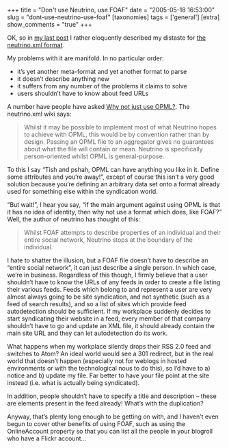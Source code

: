 +++
title = "Don't use Neutrino, use FOAF"
date = "2005-05-18 16:53:00"
slug = "dont-use-neutrino-use-foaf"
[taxonomies]
tags = ['general']
[extra]
show_comments = "true"
+++

OK, so in [my last post](http://philwilson.org/blog/2005/05/argh-more-dumb-meta-proliferation.html) I rather eloquently described my distaste for [the neutrino.xml format](http://neutrinoxml.com/wiki/index.php?title=Main_Page).

My problems with it are manifold. In no particular order:

- it’s yet another meta-format and yet another format to parse
- it doesn’t describe anything new
- it suffers from any number of the problems it claims to solve
- users shouldn’t have to know about feed URLs

A number have people have asked [Why not just use OPML?](http://inessential.com/?comments=1&postid=3071). The neutrino.xml wiki says:

> Whilst it may be possible to implement most of what Neutrino hopes to achieve with OPML, this would be by convention rather than by design. Passing an OPML file to an aggregator gives no guarantees about what the file will contain or mean. Neutrino is specifically person-oriented whilst OPML is general-purpose.

To this I say “Tish and pshah, OPML can have anything you like in it. Define some attributes and you‘re away!”, except of course this isn’t a very good solution because you‘re defining an arbitrary data set onto a format already used for something else within the syndication world.

“But wait!”, I hear you say, “if the main argument against using OPML is that it has no idea of identity, then why not use a format which does, like FOAF?” Well, the author of neutrino has thought of this:

> Whilst FOAF attempts to describe properties of an individual and their entire social network, Neutrino stops at the boundary of the individual.

I hate to shatter the illusion, but a FOAF file doesn’t have to describe an “entire social network”, it can just describe a single person. In which case, we‘re in business. Regardless of this though, I firmly believe that a user shouldn’t have to know the URLs of any feeds in order to create a file listing their various feeds. Feeds which belong to and represent a user are very almost always going to be site syndication, and not synthetic (such as a feed of search results), and so a list of sites which provide feed autodetection should be sufficient. If my workplace suddenly decides to start syndicating their website in a feed, every member of that company shouldn’t have to go and update an XML file, it should already contain the main site URL and they can let autodetection do its work.

What happens when my workplace silently drops their RSS 2.0 feed and switches to Atom? An ideal world would see a 301 redirect, but in the real world that doesn’t happen (especially not for weblogs in hosted environments or with the technological nous to do this), so I’d have to a) notice and b) update my file. Far better to have your file point at the site instead (i.e. what is actually being syndicated).

In addition, people shouldn’t have to specify a title and description – these are elements present in the feed already! What’s with the duplication?

Anyway, that’s plenty long enough to be getting on with, and I haven’t even begun to cover other benefits of using FOAF, such as using the OnlineAccount property so that you can list all the people in your blogroll who have a Flickr account…
